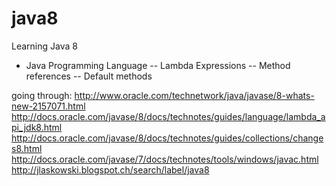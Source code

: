 # java8
Learning Java 8

- Java Programming Language
-- Lambda Expressions
-- Method references
-- Default methods

going through:
http://www.oracle.com/technetwork/java/javase/8-whats-new-2157071.html
http://docs.oracle.com/javase/8/docs/technotes/guides/language/lambda_api_jdk8.html
http://docs.oracle.com/javase/8/docs/technotes/guides/collections/changes8.html
http://docs.oracle.com/javase/7/docs/technotes/tools/windows/javac.html
http://jlaskowski.blogspot.ch/search/label/java8
